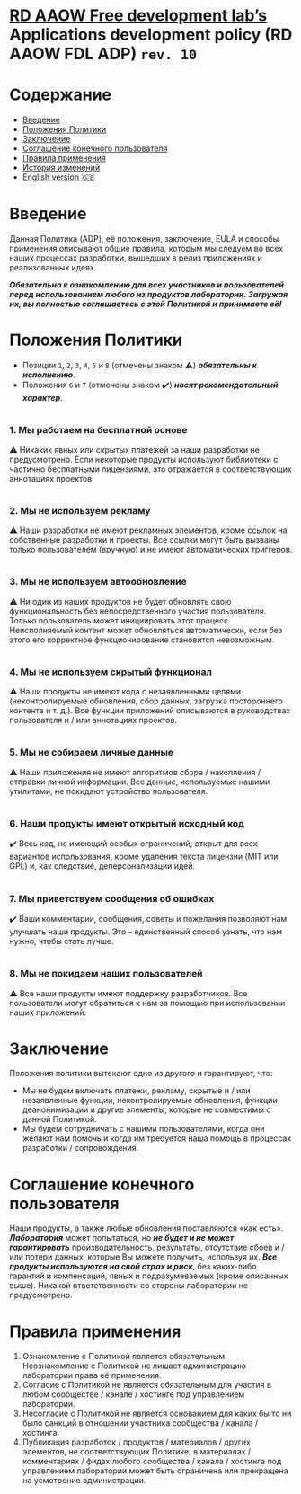 # [RD AAOW Free development lab’s](https://adslbarxatov.github.io/DPModule) Applications development policy (RD AAOW FDL ADP) ```rev. 10```

# Содержание
- [Введение](#section-2)
- [Положения Политики](#section-4)
- [Заключение](#section-22)
- [Соглашение конечного пользователя](#section-24)
- [Правила применения](#section-26)
- [История изменений](https://adslbarxatov.github.io/ADP/changelog)
- [English version :gb:](https://adslbarxatov.github.io/ADP)

#

# Введение

Данная Политика (ADP), её положения, заключение, EULA и способы применения описывают общие правила, которым мы следуем во всех
наших процессах разработки, вышедших в релиз приложениях и реализованных идеях.

***Обязательна к ознакомлению для всех участников и пользователей перед использованием любого из продуктов лаборатории. Загружая их,
вы полностью соглашаетесь с этой Политикой и принимаете её!***

#

# Положения Политики

- Позиции `1`, `2`, `3`, `4`, `5` и `8` (отмечены знаком :warning:) ***обязательны к исполнению***.
- Положения `6` и `7` (отмечены знаком :heavy_check_mark:) ***носят рекомендательный характер***.

#

### 1. Мы работаем на бесплатной основе

:warning: Никаких явных или скрытых платежей за наши разработки не предусмотрено. Если некоторые продукты используют библиотеки
с частично бесплатными лицензиями, это отражается в соответствующих аннотациях проектов.

#

### 2. Мы не используем рекламу

:warning: Наши разработки не имеют рекламных элементов, кроме ссылок на собственные разработки и проекты. Все ссылки могут быть
вызваны только пользователем (вручную) и не имеют автоматических триггеров.

#

### 3. Мы не используем автообновление

:warning: Ни один из наших продуктов не будет обновлять свою функциональность без непосредственного участия пользователя.
Только пользователь может инициировать этот процесс. Неисполняемый контент может обновляться автоматически, если без этого
его корректное функционирование становится невозможным.

#

### 4. Мы не используем скрытый функционал

:warning: Наши продукты не имеют кода с незаявленными целями (неконтролируемые обновления, сбор данных, загрузка постороннего
контента и т. д.). Все функции приложений описываются в руководствах пользователя и / или аннотациях проектов.

#

### 5. Мы не собираем личные данные

:warning: Наши приложения не имеют алгоритмов сбора / накопления / отправки личной информации. Все данные, используемые нашими утилитами,
не покидают устройство пользователя.

#

### 6. Наши продукты имеют открытый исходный код

:heavy_check_mark: Весь код, не имеющий особых ограничений, открыт для всех вариантов использования, кроме удаления текста лицензии
(MIT или GPL) и, как следствие, деперсонализации идей.

#

### 7. Мы приветствуем сообщения об ошибках

:heavy_check_mark: Ваши комментарии, сообщения, советы и пожелания позволяют нам улучшать наши продукты. Это – единственный способ
узнать, что нам нужно, чтобы стать лучше.

#

### 8. Мы не покидаем наших пользователей

:warning: Все наши продукты имеют поддержку разработчиков. Все пользователи могут обратиться к нам за помощью при использовании наших приложений.

#

# Заключение

Положения политики вытекают одно из другого и гарантируют, что:
- Мы не будем включать платежи, рекламу, скрытые и / или незаявленные функции, неконтролируемые обновления, функции деанонимизации
и другие элементы, которые не совместимы с данной Политикой.
- Мы будем сотрудничать с нашими пользователями, когда они желают нам помочь и когда им требуется наша помощь в процессах
разработки / сопровождения.

#

# Соглашение конечного пользователя

Наши продукты, а также любые обновления поставляются «как есть». ***Лаборатория*** может попытаться, но ***не будет и не может
гарантировать*** производительность, результаты, отсутствие сбоев и / или потери данных, которые Вы можете получить, используя их.
***Все продукты используются на свой страх и риск***, без каких-либо гарантий и компенсаций, явных и подразумеваемых (кроме описанных
выше). Никакой ответственности со стороны лаборатории не предусмотрено.

#

# Правила применения

1. Ознакомление с Политикой является обязательным. Неознакомление с Политикой не лишает администрацию лаборатории права её применения.
2. Согласие с Политикой не является обязательным для участия в любом сообществе / канале / хостинге под управлением лаборатории.
3. Несогласие с Политикой не является основанием для каких бы то ни было санкций в отношении участника сообщества / канала / хостинга.
4. Публикация разработок / продуктов / материалов / других элементов, не соответствующих Политике, в материалах / комментариях /
фидах любого сообщества / канала / хостинга под управлением лаборатории может быть ограничена или прекращена на усмотрение администрации.
